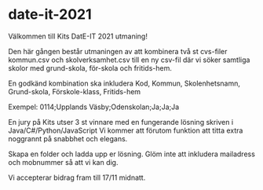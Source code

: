 # date-it-2021
Välkommen till Kits DatE-IT 2021 utmaning!

Den här gången består utmaningen av att kombinera två st cvs-filer kommun.csv och skolverksamhet.csv till en ny csv-fil där vi söker samtliga skolor med grund-skola, för-skola och fritids-hem.

En godkänd kombination ska inkludera Kod, Kommun, Skolenhetsnamn, Grund-skola, Förskole-klass, Fritids-hem

Exempel:  0114;Upplands Väsby;Odenskolan;Ja;Ja;Ja

En jury på Kits utser 3 st vinnare med en fungerande lösning skriven i Java/C#/Python/JavaScript
Vi kommer att förutom funktion att titta extra noggrannt på snabbhet och elegans.

Skapa en folder och ladda upp er lösning.
Glöm inte att inkludera mailadress och mobnummer så att vi kan dig.

Vi accepterar bidrag fram till 17/11 midnatt. 
